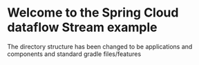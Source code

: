 # Welcome to the Spring Cloud dataflow Stream example

The directory structure has been changed to be applications and components and standard gradle files/features

